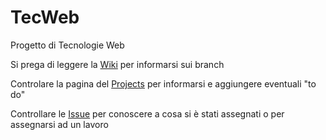 # TecWeb
Progetto di Tecnologie Web

<p>Si prega di leggere la <a href="https://github.com/Meneghin98/TecWeb/wiki">Wiki</a> per informarsi sui branch</p>
<p>Controlare la pagina del <a href="https://github.com/Meneghin98/TecWeb/projects">Projects</a> per informarsi e aggiungere eventuali "to do"
<p>Controllare le <a href="https://github.com/Meneghin98/TecWeb/issues">Issue</a> per conoscere a cosa si è stati assegnati o per assegnarsi ad un lavoro</p>
